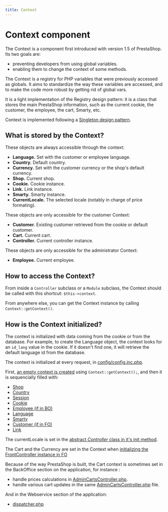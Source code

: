 ```yaml
---
title: Context
---
```


# Context component

The Context is a component first introduced with version 1.5 of PrestaShop. Its two goals are:

- preventing developers from using global variables.
- enabling them to change the context of some methods.

The Context is a registry for PHP variables that were previously accessed as globals. It aims to standardize the way these variables are accessed, and to make the code more robust by getting rid of global vars.

It is a light implementation of the Registry design pattern: it is a class that stores the main PrestaShop information, such as the current cookie, the customer, the employee, the cart, Smarty, etc.

Context is implemented following a [Singleton design pattern](https://refactoring.guru/design-patterns/singleton).

## What is stored by the Context?

These objects are always accessible through the context:

- **Language.** Set with the customer or employee language.
- **Country.** Default country.
- **Currency.** Set with the customer currency or the shop's default currency.
- **Shop.** Current shop.
- **Cookie.** Cookie instance.
- **Link.** Link instance.
- **Smarty.** Smarty instance.
- **CurrentLocale.** The selected locale (notably in charge of price formating).

These objects are only accessible for the customer Context:

- **Customer.** Existing customer retrieved from the cookie or default customer.
- **Cart.** Current cart.
- **Controller.** Current controller instance.

These objects are only accessible for the administrator Context:

- **Employee.** Current employee.

## How to access the Context?

From inside a `Controller` subclass or a `Module` subclass, the Context should be called with this shortcut: `$this->context`.

From anywhere else, you can get the Context instance by calling `Context::getContext()`.

## How is the Context initialized?

The context is initialized with data coming from the cookie or from the database. For example, to create the Language object, the context looks for an `id_lang` value in the cookie. If it doesn't find one, it will retrieve the default language id from the database.

The context is initialized at every request, in [config/config.inc.php](https://github.com/PrestaShop/PrestaShop/blob/8.0.x/config/config.inc.php).

First, [an empty context is created](https://github.com/PrestaShop/PrestaShop/blob/8.0.x/config/config.inc.php#L113) using `Context::getContext();`, and then it is sequencially filled with:

- [Shop](https://github.com/PrestaShop/PrestaShop/blob/8.0.x/config/config.inc.php#L117)
- [Country](https://github.com/PrestaShop/PrestaShop/blob/8.0.x/config/config.inc.php#L146-L147)
- [Session](https://github.com/PrestaShop/PrestaShop/blob/8.0.x/config/config.inc.php#L191)
- [Cookie](https://github.com/PrestaShop/PrestaShop/blob/8.0.x/config/config.inc.php#L194)
- [Employee (if in BO)](https://github.com/PrestaShop/PrestaShop/blob/8.0.x/config/config.inc.php#L198-L199)
- [Language](https://github.com/PrestaShop/PrestaShop/blob/8.0.x/config/config.inc.php#L242)
- [Smarty](https://github.com/PrestaShop/PrestaShop/blob/8.0.x/config/config.inc.php#L247)
- [Customer (if in FO)](https://github.com/PrestaShop/PrestaShop/blob/8.0.x/config/config.inc.php#L272)
- [Link](https://github.com/PrestaShop/PrestaShop/blob/8.0.x/config/config.inc.php#L277)

The currentLocale is set in the [abstract _Controller_ class in it's init method](https://github.com/PrestaShop/PrestaShop/blob/8.0.x/classes/controller/Controller.php#L208). 

The Cart and the Currency are set in the Context when [initializing the FrontController instance in FO](https://github.com/PrestaShop/PrestaShop/blob/8.0.x/classes/controller/FrontController.php#L428-L434)

Because of the way PrestaShop is built, the Cart context is sometimes set in the BackOffice section on the application, 
for instance :

- handle prices calculations in [AdminCartsController.php](https://github.com/PrestaShop/PrestaShop/blob/8.0.x/controllers/admin/AdminCartsController.php#L912-L920).
- handle various cart updates in the same [AdminCartsController.php](https://github.com/PrestaShop/PrestaShop/blob/8.0.x/controllers/admin/AdminCartsController.php) file.

And in the Webservice section of the application: 

- [dispatcher.php](https://github.com/PrestaShop/PrestaShop/blob/8.0.x/webservice/dispatcher.php#L34)
